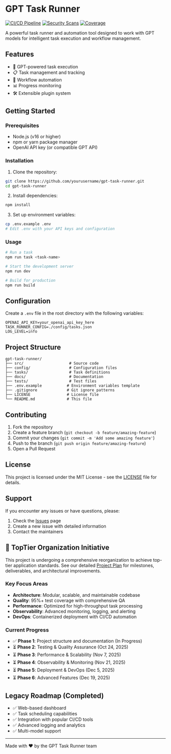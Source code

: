 # GPT Task Runner

[![CI/CD Pipeline](https://github.com/liijamiilmfs/gpt-task-runner/workflows/CI/CD%20Pipeline/badge.svg)](https://github.com/liijamiilmfs/gpt-task-runner/actions)
[![Security Scans](https://github.com/liijamiilmfs/gpt-task-runner/workflows/Security%20Scans/badge.svg)](https://github.com/liijamiilmfs/gpt-task-runner/actions)
[![Coverage](https://codecov.io/gh/liijamiilmfs/gpt-task-runner/branch/dev/graph/badge.svg)](https://codecov.io/gh/liijamiilmfs/gpt-task-runner)

A powerful task runner and automation tool designed to work with GPT models for intelligent task execution and workflow management.

## Features

- 🤖 GPT-powered task execution
- 📋 Task management and tracking
- 🔄 Workflow automation
- 📊 Progress monitoring
- 🛠️ Extensible plugin system

## Getting Started

### Prerequisites

- Node.js (v16 or higher)
- npm or yarn package manager
- OpenAI API key (or compatible GPT API)

### Installation

1. Clone the repository:

```bash
git clone https://github.com/yourusername/gpt-task-runner.git
cd gpt-task-runner
```

2. Install dependencies:

```bash
npm install
```

3. Set up environment variables:

```bash
cp .env.example .env
# Edit .env with your API keys and configuration
```

### Usage

```bash
# Run a task
npm run task <task-name>

# Start the development server
npm run dev

# Build for production
npm run build
```

## Configuration

Create a `.env` file in the root directory with the following variables:

```env
OPENAI_API_KEY=your_openai_api_key_here
TASK_RUNNER_CONFIG=./config/tasks.json
LOG_LEVEL=info
```

## Project Structure

```
gpt-task-runner/
├── src/                    # Source code
├── config/                 # Configuration files
├── tasks/                  # Task definitions
├── docs/                   # Documentation
├── tests/                  # Test files
├── .env.example           # Environment variables template
├── .gitignore             # Git ignore patterns
├── LICENSE                # License file
└── README.md              # This file
```

## Contributing

1. Fork the repository
2. Create a feature branch (`git checkout -b feature/amazing-feature`)
3. Commit your changes (`git commit -m 'Add some amazing feature'`)
4. Push to the branch (`git push origin feature/amazing-feature`)
5. Open a Pull Request

## License

This project is licensed under the MIT License - see the [LICENSE](LICENSE) file for details.

## Support

If you encounter any issues or have questions, please:

1. Check the [Issues](https://github.com/yourusername/gpt-task-runner/issues) page
2. Create a new issue with detailed information
3. Contact the maintainers

## 🚀 TopTier Organization Initiative

This project is undergoing a comprehensive reorganization to achieve top-tier application standards. See our detailed [Project Plan](PROJECT_PLAN.md) for milestones, deliverables, and architectural improvements.

### Key Focus Areas
- **Architecture**: Modular, scalable, and maintainable codebase
- **Quality**: 95%+ test coverage with comprehensive QA
- **Performance**: Optimized for high-throughput task processing
- **Observability**: Advanced monitoring, logging, and alerting
- **DevOps**: Containerized deployment with CI/CD automation

### Current Progress
- ✅ **Phase 1**: Project structure and documentation (In Progress)
- ⏳ **Phase 2**: Testing & Quality Assurance (Oct 24, 2025)
- ⏳ **Phase 3**: Performance & Scalability (Nov 7, 2025)
- ⏳ **Phase 4**: Observability & Monitoring (Nov 21, 2025)
- ⏳ **Phase 5**: Deployment & DevOps (Dec 5, 2025)
- ⏳ **Phase 6**: Advanced Features (Dec 19, 2025)

## Legacy Roadmap (Completed)

- ✅ Web-based dashboard
- ✅ Task scheduling capabilities
- ✅ Integration with popular CI/CD tools
- ✅ Advanced logging and analytics
- ✅ Multi-model support

---

Made with ❤️ by the GPT Task Runner team
